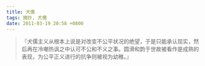 ```yaml
---
title: 犬儒
tags: 摘抄, 犬儒
date: 2011-03-19 20:58 +0800
---
```



> 『犬儒主义从根本上说是对改变不公平状况的绝望，于是只能承认现实，然后再在冷嘲热讽之中认可不公和不义之事。圆滑和韵于世故被看作是成熟的表现，为公平正义进行的抗争则被视为幼稚。』

